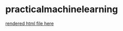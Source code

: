 # practicalmachinelearning

[rendered html file here](https://github.com/RFanalytics/practicalmachinelearning.git/Machine_learning_project.html)



